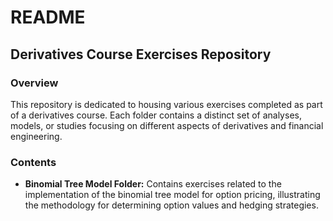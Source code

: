 # README

## Derivatives Course Exercises Repository

### Overview
This repository is dedicated to housing various exercises completed as part of a derivatives course. Each folder contains a distinct set of analyses, models, or studies focusing on different aspects of derivatives and financial engineering.

### Contents
- **Binomial Tree Model Folder:** Contains exercises related to the implementation of the binomial tree model for option pricing, illustrating the methodology for determining option values and hedging strategies.
